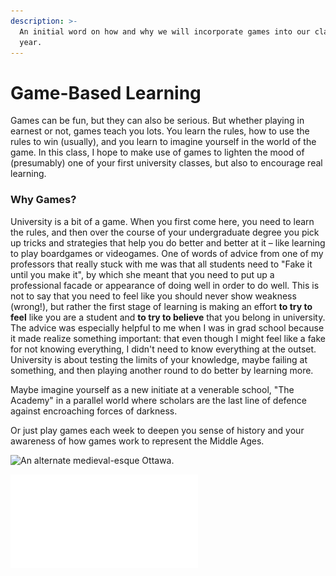 ```yaml
---
description: >-
  An initial word on how and why we will incorporate games into our class this
  year.
---
```


# Game-Based Learning

Games can be fun, but they can also be serious. But whether playing in earnest or not, games teach you lots. You learn the rules, how to use the rules to win (usually), and you learn to imagine yourself in the world of the game. In this class, I hope to make use of games to lighten the mood of (presumably) one of your first university classes, but also to encourage real learning.&#x20;

### Why Games?

University is a bit of a game. When you first come here, you need to learn the rules, and then over the course of your undergraduate degree you pick up tricks and strategies that help you do better and better at it – like learning to play boardgames or videogames. One of words of advice from one of my professors that really stuck with me was that all students need to "Fake it until you make it", by which she meant that you need to put up a professional facade or appearance of doing well in order to do well. This is not to say that you need to feel like you should never show weakness (wrong!), but rather the first stage of learning is making an effort **to try to feel** like you are a student and **to try to believe** that you belong in university. The advice was especially helpful to me when I was in grad school because it made realize something important: that even though I might feel like a fake for not knowing everything, I didn't need to know everything at the outset. University is about testing the limits of your knowledge, maybe failing at something, and then playing another round to do better by learning more.

Maybe imagine yourself as a new initiate at a venerable school, "The Academy" in a parallel world where scholars are the last line of defence against encroaching forces of darkness.

Or just play games each week to deepen you sense of history and your awareness of how games work to represent the Middle Ages.&#x20;

![An alternate medieval-esque Ottawa.](<../../.gitbook/assets/The Academy - Ottawa.png>)

![An alternate medievalesque Carleton - aka The Academy, depicted with modern scientifico-aesthetic accuracy. ](<../../.gitbook/assets/The Academy (with numbers and legend).pdf>)
